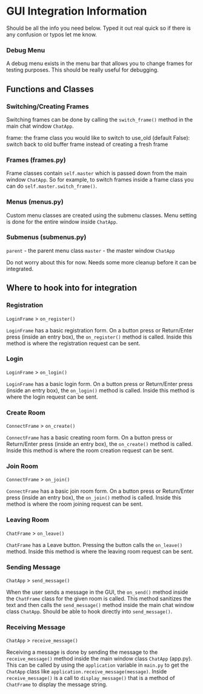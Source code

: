 # GUI Integration Information

Should be all the info you need below. Typed it out real quick so if there is any confusion or typos let me know.

### Debug Menu

A debug menu exists in the menu bar that allows you to change frames for testing purposes. This should be really useful for debugging.

## Functions and Classes

### Switching/Creating Frames

Switching frames can be done by calling the `switch_frame()` method in the main chat window `ChatApp`.

frame: the frame class you would like to switch to
use_old (default False): switch back to old buffer frame instead of creating a fresh frame

### Frames (frames.py)

Frame classes contain `self.master` which is passed down from the main window `ChatApp`. So for example, to switch frames inside a frame class you can do `self.master.switch_frame()`.

### Menus (menus.py)

Custom menu classes are created using the submenu classes. Menu setting is done for the entire window inside `ChatApp`.

### Submenus (submenus.py)

`parent` - the parent menu class
`master` - the master window `ChatApp`

Do not worry about this for now. Needs some more cleanup before it can be integrated.

## Where to hook into for integration

### Registration

`LoginFrame` > `on_register()`

`LoginFrame` has a basic registration form. On a button press or Return/Enter press (inside an entry box), the `on_register()` method is called. Inside this method is where the registration request can be sent.

### Login

`LoginFrame` > `on_login()`

`LoginFrame` has a basic login form. On a button press or Return/Enter press (inside an entry box), the `on_login()` method is called. Inside this method is where the login request can be sent.

### Create Room

`ConnectFrame` > `on_create()`

`ConnectFrame` has a basic creating room form. On a button press or Return/Enter press (inside an entry box), the `on_create()` method is called. Inside this method is where the room creation request can be sent.

### Join Room

`ConnectFrame` > `on_join()`

`ConnectFrame` has a basic join room form. On a button press or Return/Enter press (inside an entry box), the `on_join()` method is called. Inside this method is where the room joining request can be sent.

### Leaving Room

`ChatFrame` > `on_leave()`

`ChatFrame` has a Leave button. Pressing the button calls the `on_leave()` method. Inside this method is where the leaving room request can be sent.

### Sending Message

`ChatApp` > `send_message()`

When the user sends a message in the GUI, the `on_send()` method inside the `ChatFrame` class for the given room is called. This method sanitizes the text and then calls the `send_message()` method inside the main chat window class `ChatApp`. Should be able to hook directly into `send_message()`.

### Receiving Message

`ChatApp` > `receive_message()`

Receiving a message is done by sending the message to the `receive_message()` method inside the main window class `ChatApp` (app.py). This can be called by using the `application` variable in `main.py` to get the `ChatApp` class like `application.receive_message(message)`. Inside `receive_message()` is a call to `display_message()` that is a method of `ChatFrame` to display the message string.
